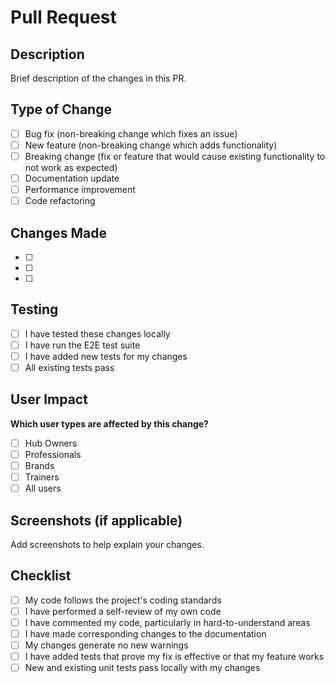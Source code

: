# Pull Request

## Description
Brief description of the changes in this PR.

## Type of Change
- [ ] Bug fix (non-breaking change which fixes an issue)
- [ ] New feature (non-breaking change which adds functionality)
- [ ] Breaking change (fix or feature that would cause existing functionality to not work as expected)
- [ ] Documentation update
- [ ] Performance improvement
- [ ] Code refactoring

## Changes Made
- [ ] 
- [ ] 
- [ ] 

## Testing
- [ ] I have tested these changes locally
- [ ] I have run the E2E test suite
- [ ] I have added new tests for my changes
- [ ] All existing tests pass

## User Impact
**Which user types are affected by this change?**
- [ ] Hub Owners
- [ ] Professionals
- [ ] Brands
- [ ] Trainers
- [ ] All users

## Screenshots (if applicable)
Add screenshots to help explain your changes.

## Checklist
- [ ] My code follows the project's coding standards
- [ ] I have performed a self-review of my own code
- [ ] I have commented my code, particularly in hard-to-understand areas
- [ ] I have made corresponding changes to the documentation
- [ ] My changes generate no new warnings
- [ ] I have added tests that prove my fix is effective or that my feature works
- [ ] New and existing unit tests pass locally with my changes